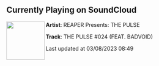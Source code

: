 ## Currently Playing on SoundCloud

[<img align="left" width="100" src="https://i1.sndcdn.com/artworks-45Ek8xJCAVjixisy-7lIG5g-t500x500.jpg">](https://soundcloud.com/reaperthepulse/the-pulse-024)

**Artist**: REAPER Presents: THE PULSE 

**Track**: THE PULSE #024 (FEAT. BADVOID)

Last updated at 03/08/2023 08:49
